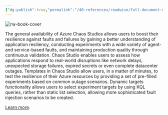 ```yaml
---
{"dg-publish":true,"permalink":"/40-references/readwise/full-document-contents/azure-chaos-studio-is-now-generally-available/","tags":["rw/articles"]}
---
```


![rw-book-cover](https://azurecomcdn.azureedge.net/cvt-7c05f9e517923fd679a6e186eecacb1ba4b2a7170271d8a0142c0a3e471be91c/images/shared/social/azure-icon-250x250.png)

The general availability of Azure Chaos Studios allows users to boost their resilience against faults and failures by gaining a better understanding of application resiliency, conducting experiments with a wide variety of agent- and service-based faults, and maintaining production quality through continuous validation. Chaos Studio enables users to assess how applications respond to real-world disruptions like network delays, unexpected storage failures, expired secrets or even complete datacenter outages. Templates in Chaos Studio allow users, in a matter of minutes, to test the resilience of their Azure resources by providing a set of pre-filled experiments based on common outage scenarios. Dynamic targets functionality allows users to select experiment targets by using KQL queries, rather than static list selection, allowing more sophisticated fault injection scenarios to be created.

[Learn more](https://azure.microsoft.com/products/chaos-studio/).
